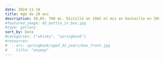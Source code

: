 ```yaml
---
date: 2024-11-18
title: Agé de 20 ans
description: 58,8%. 700 mL. Distillé en 1982 et mis en bouteille en 2003. Limité à 12.000 bouteilles. N° 2250.
#featured_image: 02_bottle_in_box.jpg
#type: gallery
sort_by: Date
#categories: ["whisky", "springbank"]
#resources:
#  - src: springbank/aged_32_years/box_front.jpg
#    title: "anyway"
---
```


